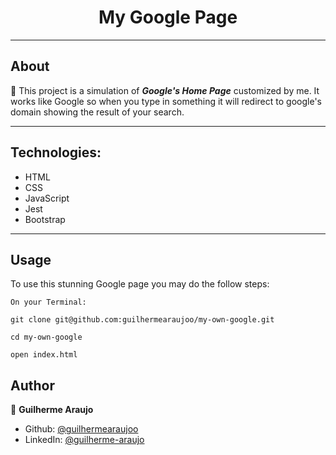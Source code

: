 <h1 align="center">My Google Page</h1>

---
## About
:rocket: This project is a simulation of _**Google's Home Page**_ customized by me. It works like Google so when you type in something it will redirect to google's domain showing the result of your search.

---
## Technologies:
* HTML
* CSS
* JavaScript
* Jest
* Bootstrap

---
## Usage
To use this stunning Google page you may do the follow steps:
```
On your Terminal:

git clone git@github.com:guilhermearaujoo/my-own-google.git

cd my-own-google

open index.html
```
## Author
👤 **Guilherme Araujo**

- Github: [@guilhermearaujoo](https://github.com/guilhermearaujoo)
- LinkedIn: [@guilherme-araujo](https://www.linkedin.com/in/guilherme-araujo-644b6419b/)
